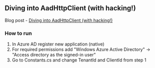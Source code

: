 ## Diving into AadHttpClient (with hacking!)

Blog post - [Diving into AadHttpClient (with hacking!)](http://spblog.net/post/2018/08/07/Diving-into-AadHttpClient-(with-hacking!))

### How to run
1. In Azure AD register new application (native)
2. For required permissions add "Windows Azure Active Directory" -> "Access directory as the signed-in user"
3. Go to Constants.cs and change TenantId and ClientId from step 1